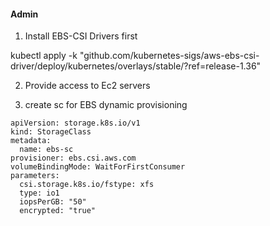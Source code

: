 #### Admin

1. Install EBS-CSI Drivers first

kubectl apply -k "github.com/kubernetes-sigs/aws-ebs-csi-driver/deploy/kubernetes/overlays/stable/?ref=release-1.36"

2. Provide access to Ec2 servers 

3. create sc for EBS dynamic provisioning

```
apiVersion: storage.k8s.io/v1
kind: StorageClass
metadata:
  name: ebs-sc
provisioner: ebs.csi.aws.com
volumeBindingMode: WaitForFirstConsumer
parameters:
  csi.storage.k8s.io/fstype: xfs
  type: io1
  iopsPerGB: "50"
  encrypted: "true"

```